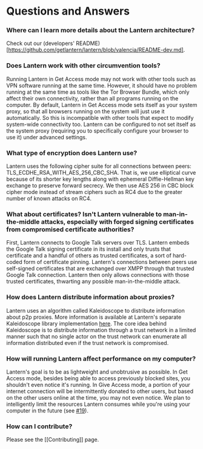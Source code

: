 # Questions and Answers

### Where can I learn more details about the Lantern architecture?

Check out our (developers' README)[https://github.com/getlantern/lantern/blob/valencia/README-dev.md].


### <a name="other-circumvention-tools"/> Does Lantern work with other circumvention tools?

Running Lantern in Get Access mode may not work with other tools such as VPN software running at the same time. However, it should have no problem running at the same time as tools like the Tor Browser Bundle, which only affect their own connectivity, rather than all programs running on the computer. By default, Lantern in Get Access mode sets itself as your system proxy, so that all browsers running on the system will just use it automatically. So this is incompatible with other tools that expect to modify system-wide connectivity too. Lantern can be configured to not set itself as the system proxy (requiring you to specifically configure your browser to use it) under advanced settings.

### <a name="encryption"/> What type of encryption does Lantern use?

Lantern uses the following cipher suite for all connections between peers: TLS_ECDHE_RSA_WITH_AES_256_CBC_SHA. That is, we use elliptical curve because of its shorter key lengths along with ephemeral Diffie-Hellman key exchange to preserve forward secrecy. We then use AES 256 in CBC block cipher mode instead of stream ciphers such as RC4 due to the greater number of known attacks on RC4. 

### <a name="certificates"/> What about certificates? Isn't Lantern vulnerable to man-in-the-middle attacks, especially with forged signing certificates from compromised certificate authorities?

First, Lantern connects to Google Talk servers over TLS. Lantern embeds the Google Talk signing certificate in its install and only trusts that certificate and a handful of others as trusted certificates, a sort of hard-coded form of certificate pinning. Lantern's connections between peers use self-signed certificates that are exchanged over XMPP through that trusted Google Talk connection. Lantern then only allows connections with those trusted certificates, thwarting any possible man-in-the-middle attack.

### <a name="kscope"/> How does Lantern distribute information about proxies?
Lantern uses an algorithm called Kaleidoscope to distribute information about p2p proxies. More information is available at Lantern's separate Kaleidoscope library implementation [here](https://github.com/getlantern/kaleidoscope). The core idea behind Kaleidoscope is to distribute information through a trust network in a limited manner such that no single actor on the trust network can enumerate all information distributed even if the trust network is compromised.

### <a name="performance"/> How will running Lantern affect performance on my computer?

Lantern's goal is to be as lightweight and unobtrusive as possible. In Get Access
mode, besides being able to access previously blocked sites, you shouldn't even notice it's running. In Give
Access mode, a portion of your internet connection will be
intermittently donated to other users, but based on the other users online
at the time, you may not even notice. We plan to intelligently limit the
resources Lantern consumes while you're using your computer in the future (see
[#19](https://github.com/getlantern/lantern/issues/19)).

### <a name="contributing"/> How can I contribute?

Please see the [[Contributing]] page.